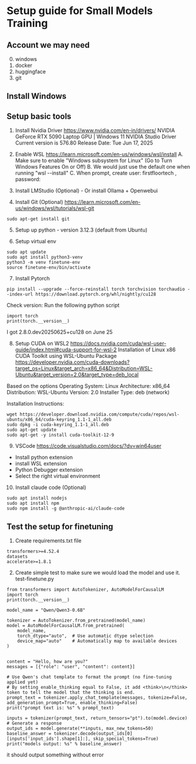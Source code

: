 # Setup guide for Small Models Training

## Account we may need
0. windows
1. docker
2. huggingface
3. git

## Install Windows

<TBD>

## Setup basic tools
1. Install Nvidia Driver
https://www.nvidia.com/en-in/drivers/
NVIDIA GeForce RTX 5090 Laptop GPU | Windows 11
NVIDIA Studio Driver
Current version is 576.80 Release Date: Tue Jun 17, 2025

2. Enable WSL https://learn.microsoft.com/en-us/windows/wsl/install
A. Make sure to enable "Windows subsystem for Linux" (Go to Turn Windows Features On or Off)
B. We would just use the default one when running "wsl --install"
C. When prompt, create user: firstfloortech , password: <your password here>

3. Install LMStudio (Optional) - Or install Ollama + Openwebui

4. Install Git (Optional)
https://learn.microsoft.com/en-us/windows/wsl/tutorials/wsl-git
```
sudo apt-get install git

```
5. Setup up python - version 3.12.3 (default from Ubuntu)

6. Setup virtual env
```
sudo apt update
sudo apt install python3-venv
python3 -m venv finetune-env
source finetune-env/bin/activate
```
7. Install Pytorch
```
pip install --upgrade --force-reinstall torch torchvision torchaudio --index-url https://download.pytorch.org/whl/nightly/cu128
```
Check version:
Run the following python script
```
import torch
print(torch.__version__)
```
I got 2.8.0.dev20250625+cu128 on June 25

8. Setup CUDA on WSL2
https://docs.nvidia.com/cuda/wsl-user-guide/index.html#cuda-support-for-wsl-2
Installation of Linux x86 CUDA Toolkit using WSL-Ubuntu Package
https://developer.nvidia.com/cuda-downloads?target_os=Linux&target_arch=x86_64&Distribution=WSL-Ubuntu&target_version=2.0&target_type=deb_local

Based on the options
Operating System: Linux
Architecture: x86_64
Distribution: WSL-Ubuntu
Version: 2.0
Installer Type: deb (network)

Installation Instructions:
```
wget https://developer.download.nvidia.com/compute/cuda/repos/wsl-ubuntu/x86_64/cuda-keyring_1.1-1_all.deb
sudo dpkg -i cuda-keyring_1.1-1_all.deb
sudo apt-get update
sudo apt-get -y install cuda-toolkit-12-9
```

9. VSCode https://code.visualstudio.com/docs/?dv=win64user
* Install python extension
* install WSL extension 
* Python Debugger extension
* Select the right virtual environment

10. Install claude code (Optional)
```
sudo apt install nodejs
sudo apt install npm
sudo npm install -g @anthropic-ai/claude-code
```

## Test the setup for finetuning
1. Create requirements.txt file
```
transformers>=4.52.4
datasets
accelerate>=1.8.1
```
2. Create simple test to make sure we would load the model and use it.
test-finetune.py
```
from transformers import AutoTokenizer, AutoModelForCausalLM
import torch
print(torch.__version__)

model_name = "Qwen/Qwen3-0.6B"

tokenizer = AutoTokenizer.from_pretrained(model_name)
model = AutoModelForCausalLM.from_pretrained(
    model_name,
    torch_dtype="auto",  # Use automatic dtype selection
    device_map="auto"    # Automatically map to available devices
)


content = "Hello, how are you?"
messages = [{"role": "user", "content": content}]

# Use Qwen's chat template to format the prompt (no fine-tuning applied yet)
# By setting enable_thinking equal to False, it add <think>\n</think> token to tell the model that the thinking is end.
prompt_text = tokenizer.apply_chat_template(messages, tokenize=False, add_generation_prompt=True, enable_thinking=False)
print("prompt text is: %s" % prompt_text)

inputs = tokenizer(prompt_text, return_tensors="pt").to(model.device)
# Generate a response
output_ids = model.generate(**inputs, max_new_tokens=50)
baseline_answer = tokenizer.decode(output_ids[0][inputs['input_ids'].shape[1]:], skip_special_tokens=True)
print("models output: %s" % baseline_answer)

```
it should output something without error
